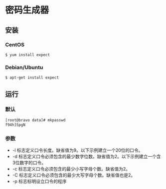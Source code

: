 # 密码生成器

## 安装
### CentOS

```
$ yum install expect

```

### Debian/Ubuntu
```
$ apt-get install expect

```


## 运行
### 默认
```sh
[root@bravo data]# mkpasswd
f94h]SpgN
```

### 参数
- -l 标志定义口令长度。缺省值为9。以下示例建立一个20位的口令。
- -d 标志定义口令必须包含的最少数字位数。缺省值为2。以下示例建立一个含3位数字的口令。
- -c 标志定义口令必须包含的最少小写字母个数。缺省值为2。
- -C 标志定义口令必须包含的最少大写字母个数。缺省值也是2。
- -p 标志标明设立口令的程序

